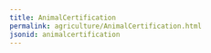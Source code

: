 ```yaml
---
title: AnimalCertification
permalink: agriculture/AnimalCertification.html
jsonid: animalcertification
---
```

